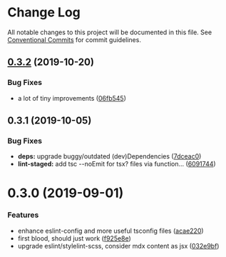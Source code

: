 # Change Log

All notable changes to this project will be documented in this file.
See [Conventional Commits](https://conventionalcommits.org) for commit guidelines.

## [0.3.2](https://github.com/1stG/configs/compare/@1stg/husky-config@0.3.1...@1stg/husky-config@0.3.2) (2019-10-20)


### Bug Fixes

* a lot of tiny improvements ([06fb545](https://github.com/1stG/configs/commit/06fb545d9687e6da47b3e367bdb1b89553fc3c86))





## 0.3.1 (2019-10-05)


### Bug Fixes

* **deps:** upgrade buggy/outdated (dev)Dependencies ([7dceac0](https://github.com/1stG/configs/commit/7dceac0))
* **lint-staged:** add tsc --noEmit for tsx? files via function... ([6091744](https://github.com/1stG/configs/commit/6091744))





# 0.3.0 (2019-09-01)


### Features

* enhance eslint-config and more useful tsconfig files ([acae220](https://github.com/1stG/configs/commit/acae220))
* first blood, should just work ([f925e8e](https://github.com/1stG/configs/commit/f925e8e))
* upgrade eslint/stylelint-scss, consider mdx content as jsx ([032e9bf](https://github.com/1stG/configs/commit/032e9bf))
